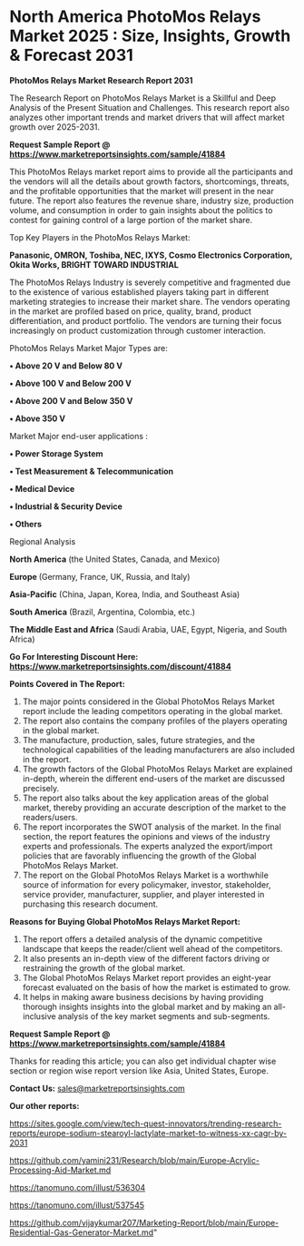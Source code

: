 # North America PhotoMos Relays Market 2025 : Size, Insights, Growth & Forecast 2031

<strong>PhotoMos Relays Market Research Report 2031</strong>

The Research Report on PhotoMos Relays Market is a Skillful and Deep Analysis of the Present Situation and Challenges. This research report also analyzes other important trends and market drivers that will affect market growth over 2025-2031.

<strong>Request Sample Report @ <a href=https://www.marketreportsinsights.com/sample/41884>https://www.marketreportsinsights.com/sample/41884</a></strong>

This PhotoMos Relays market report aims to provide all the participants and the vendors will all the details about growth factors, shortcomings, threats, and the profitable opportunities that the market will present in the near future. The report also features the revenue share, industry size, production volume, and consumption in order to gain insights about the politics to contest for gaining control of a large portion of the market share.

Top Key Players in the PhotoMos Relays Market:

<strong>Panasonic, OMRON, Toshiba, NEC, IXYS, Cosmo Electronics Corporation, Okita Works, BRIGHT TOWARD INDUSTRIAL</strong>

The PhotoMos Relays Industry is severely competitive and fragmented due to the existence of various established players taking part in different marketing strategies to increase their market share. The vendors operating in the market are profiled based on price, quality, brand, product differentiation, and product portfolio. The vendors are turning their focus increasingly on product customization through customer interaction.

PhotoMos Relays Market Major Types are:

<strong>•  Above 20 V and Below 80 V

•  Above 100 V and Below 200 V

•  Above 200 V and Below 350 V

•  Above 350 V</strong>

Market Major end-user applications :

<strong>•  Power Storage System

•  Test Measurement & Telecommunication

•  Medical Device

•  Industrial & Security Device

•  Others</strong>

Regional Analysis

</u><strong><b>North America</b></strong> (the United States, Canada, and Mexico)

<strong><b>Europe </b></strong>(Germany, France, UK, Russia, and Italy)

<strong><b>Asia-Pacific</b></strong> (China, Japan, Korea, India, and Southeast Asia)

<strong><b>South America</b></strong> (Brazil, Argentina, Colombia, etc.)

<strong><b>The Middle East and Africa</b></strong> (Saudi Arabia, UAE, Egypt, Nigeria, and South Africa)

<strong>Go For Interesting Discount Here: <a href=https://www.marketreportsinsights.com/discount/41884>https://www.marketreportsinsights.com/discount/41884</a></strong>

<strong>Points Covered in The Report:</strong>
<ol>
  <li>The major points considered in the Global PhotoMos Relays Market report include the leading competitors operating in the global market.</li>
  <li>The report also contains the company profiles of the players operating in the global market.</li>
  <li>The manufacture, production, sales, future strategies, and the technological capabilities of the leading manufacturers are also included in the report.</li>
  <li>The growth factors of the Global PhotoMos Relays Market are explained in-depth, wherein the different end-users of the market are discussed precisely.</li>
  <li>The report also talks about the key application areas of the global market, thereby providing an accurate description of the market to the readers/users.</li>
  <li>The report incorporates the SWOT analysis of the market. In the final section, the report features the opinions and views of the industry experts and professionals. The experts analyzed the export/import policies that are favorably influencing the growth of the Global PhotoMos Relays Market.</li>
  <li>The report on the Global PhotoMos Relays Market is a worthwhile source of information for every policymaker, investor, stakeholder, service provider, manufacturer, supplier, and player interested in purchasing this research document.</li>
</ol>
<strong>Reasons for Buying Global PhotoMos Relays Market Report:</strong>

<ol>
  <li>The report offers a detailed analysis of the dynamic competitive landscape that keeps the reader/client well ahead of the competitors.</li>
  <li>It also presents an in-depth view of the different factors driving or restraining the growth of the global market.</li>
  <li>The Global PhotoMos Relays Market report provides an eight-year forecast evaluated on the basis of how the market is estimated to grow.</li>
  <li>It helps in making aware business decisions by having providing thorough insights insights into the global market and by making an all-inclusive analysis of the key market segments and sub-segments.</li>
</ol>
<strong>Request Sample Report @ <a href=https://www.marketreportsinsights.com/sample/41884>https://www.marketreportsinsights.com/sample/41884</a></strong>


Thanks for reading this article; you can also get individual chapter wise section or region wise report version like Asia, United States, Europe.

<strong>Contact Us:</strong>
sales@marketreportsinsights.com

<strong>Our other reports:</strong>

<a href=https://sites.google.com/view/tech-quest-innovators/trending-research-reports/europe-sodium-stearoyl-lactylate-market-to-witness-xx-cagr-by-2031>https://sites.google.com/view/tech-quest-innovators/trending-research-reports/europe-sodium-stearoyl-lactylate-market-to-witness-xx-cagr-by-2031</a>

<a href=https://github.com/yamini231/Research/blob/main/Europe-Acrylic-Processing-Aid-Market.md>https://github.com/yamini231/Research/blob/main/Europe-Acrylic-Processing-Aid-Market.md</a>

<a href=https://tanomuno.com/illust/536304>https://tanomuno.com/illust/536304</a>

<a href=https://tanomuno.com/illust/537545>https://tanomuno.com/illust/537545</a>

<a href=https://github.com/vijaykumar207/Marketing-Report/blob/main/Europe-Residential-Gas-Generator-Market.md>https://github.com/vijaykumar207/Marketing-Report/blob/main/Europe-Residential-Gas-Generator-Market.md</a>"
